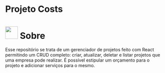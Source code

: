 # Projeto Costs
# <img height="40" src="https://user-images.githubusercontent.com/84249945/219458363-0df46081-95bd-4878-a828-541457541cbd.png"/> Sobre
Esse repositório se trata de um gerenciador de projetos feito com React permitindo um CRUD completo: criar, atualizar, deletar e listar projetos que uma empresa pode realizar. É possível estipular um orçamento para o projeto e adicionar serviços para o mesmo.
